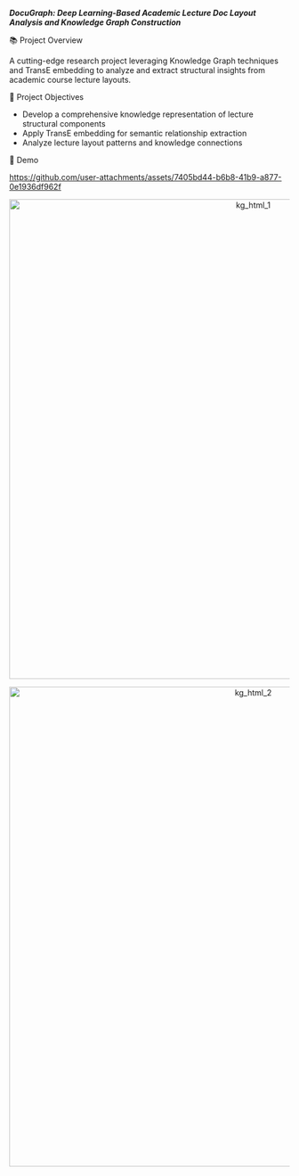 ***DocuGraph: Deep Learning-Based Academic Lecture Doc Layout Analysis and Knowledge Graph Construction***

📚 Project Overview

A cutting-edge research project leveraging Knowledge Graph techniques and TransE embedding to analyze and extract structural insights from academic course lecture layouts.

🎯 Project Objectives
- Develop a comprehensive knowledge representation of lecture structural components
- Apply TransE embedding for semantic relationship extraction
- Analyze lecture layout patterns and knowledge connections

🎥 Demo



https://github.com/user-attachments/assets/7405bd44-b6b8-41b9-a877-0e1936df962f


<p align="center"> <img width="861" alt="kg_html_1" src="https://github.com/user-attachments/assets/d290d06c-620c-4f70-8028-cbba711eaf88" /> </p> <p align="center"> <img width="861" alt="kg_html_2" src="https://github.com/user-attachments/assets/6cd352f7-add1-42c0-bd7c-26161fedd1a4" /> </p>

